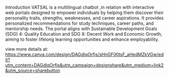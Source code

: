 Introduction
VATSAL is a multilingual chatbot ,in relation with  interactive web portals designed to empower individuals by helping them discover their personality traits, 
strengths, weaknesses, and career aspirations. It provides personalized recommendations for study techniques, career paths, and mentorship needs. 
The portal aligns with Sustainable Development Goals (SDG) 4: Quality Education and SDG 8: Decent Work and Economic Growth, aiming to foster lifelong 
learning opportunities and enhance employability.

view more details at:
https://www.canva.com/design/DAGdIqOrfjs/sHnGFIXltsF_aHedMZkVGw/edit?utm_content=DAGdIqOrfjs&utm_campaign=designshare&utm_medium=link2&utm_source=sharebutton
